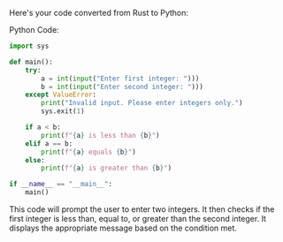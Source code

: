 Here's your code converted from Rust to Python:

Python Code:
```python
import sys

def main():
    try:
        a = int(input("Enter first integer: ")))
        b = int(input("Enter second integer: ")))
    except ValueError:
        print("Invalid input. Please enter integers only.")
        sys.exit(1)

    if a < b:
        print(f"{a} is less than {b}")
    elif a == b:
        print(f"{a} equals {b}")
    else:
        print(f"{a} is greater than {b}")

if __name__ == "__main__":
    main()
```
This code will prompt the user to enter two integers. It then checks if the first integer is less than, equal to, or greater than the second integer. It displays the appropriate message based on the condition met.
